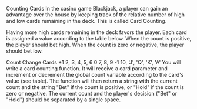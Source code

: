 Counting Cards
In the casino game Blackjack, a player can gain an advantage over the house by keeping track of the relative number of high and low cards remaining in the deck. This is called Card Counting.

Having more high cards remaining in the deck favors the player. Each card is assigned a value according to the table below. When the count is positive, the player should bet high. When the count is zero or negative, the player should bet low.

Count Change	Cards
+1	2, 3, 4, 5, 6
0	7, 8, 9
-1	10, 'J', 'Q', 'K', 'A'
You will write a card counting function. It will receive a card parameter and increment or decrement the global count variable according to the card's value (see table). The function will then return a string with the current count and the string "Bet" if the count is positive, or "Hold" if the count is zero or negative. The current count and the player's decision ("Bet" or "Hold") should be separated by a single space.
